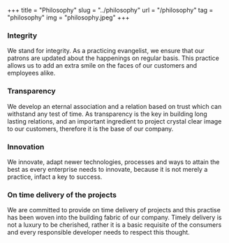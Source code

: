 +++
title = "Philosophy"
slug = "../philosophy"
url = "/philosophy"
tag = "philosophy"
img = "philosophy.jpeg"
+++

### Integrity

We stand for integrity. As a practicing evangelist, we ensure that our patrons are updated about the happenings on regular basis. This practice allows us to add an extra smile on the faces of our customers and employees alike.

### Transparency

We develop an eternal association and a relation based on trust which can withstand any test of time. As transparency is the key in building long lasting relations, and an important ingredient to project crystal clear image to our customers, therefore it is the base of our company.

### Innovation

We innovate, adapt newer technologies, processes and ways to attain the best as every enterprise needs to innovate, because it is not merely a practice, infact a key to success.

### On time delivery of the projects
We are committed to provide on time delivery of projects and this practise has been woven into the building fabric of our company. Timely delivery is not a luxury to be cherished, rather it is a basic requisite of the consumers and every responsible developer needs to respect this thought.
